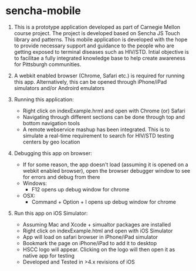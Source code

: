 sencha-mobile
=============
1) This is a prototype application developed as part of Carnegie Mellon course project. The project is developed based on Sencha JS Touch library and patterns. This mobile application is developed with the hope to provide necessary support and guidance to the people who are getting exposed to terminal diseases such as HIV/STD. Intial objective is to facilitae a fully integrated knowledge base to help create awareness for Pittsburgh communities. 

2) A webkit enabled browser (Chrome, Safari etc.) is required for running this app. Alternatively, this can be opened through iPhone/iPad simulators and/or Androird emulators
	
3) Running this application:
	- Right click on indexExample.hrml and open with Chrome (or) Safari
	- Navigating through different sections can be done through top and bottom navigation tools
	- A remote webservice mashup has been integrated. This is to simulate a real-time requirement to search for HIV/STD testing  centers by geo location
	
4) Debugging this app on browser:
	- If for some reason, the app doesn't load (assuming it is opened on a webkit enabled browser), open the browser debugger window to see for errors and debug from there
	- Windows:
		- F12 opens up debug window for chrome
	- OSX:
		- Command + Option + I opens up debug window for chrome
		
5) Run this app on iOS Simulator:
	- Assuming Mac and Xcode + simualtor packages are installed
	- Right click on indexExample.html and open with iOS Simulator
	- App will load on safari browser in iPhone/iPad simulator
	- Bookmark the page on iPhone/iPad to add it to desktop
	- HSCC logo will appear. Clicking on the logo will then open it as native app for testing
	- Developed and Tested in >4.x revisions of iOS
